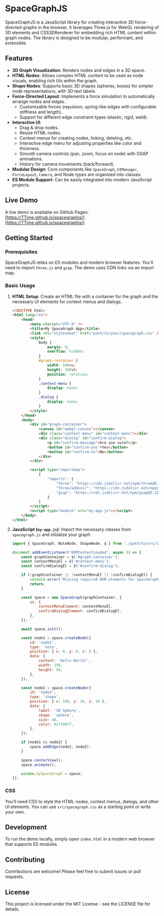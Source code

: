# SpaceGraphJS

SpaceGraphJS is a JavaScript library for creating interactive 3D force-directed graphs in the browser. It leverages Three.js for WebGL rendering of 3D elements and CSS3DRenderer for embedding rich HTML content within graph nodes. The library is designed to be modular, performant, and extensible.

## Features

- **3D Graph Visualization**: Renders nodes and edges in a 3D space.
- **HTML Nodes**: Allows complex HTML content to be used as node visuals, enabling rich UIs within the graph.
- **Shape Nodes**: Supports basic 3D shapes (spheres, boxes) for simpler node representations, with 3D text labels.
- **Force-Directed Layout**: Implements a force simulation to automatically arrange nodes and edges.
    - Customizable forces (repulsion, spring-like edges with configurable stiffness and length).
    - Support for different edge constraint types (elastic, rigid, weld).
- **Interactive UI**:
    - Drag & drop nodes.
    - Resize HTML nodes.
    - Context menus for creating nodes, linking, deleting, etc.
    - Interactive edge menu for adjusting properties like color and thickness.
    - Smooth camera controls (pan, zoom, focus on node) with GSAP animations.
    - History for camera movements (back/forward).
- **Modular Design**: Core components like `SpaceGraph`, `UIManager`, `ForceLayout`, `Camera`, and Node types are organized into classes.
- **ES Module Support**: Can be easily integrated into modern JavaScript projects.

## Live Demo

A live demo is available on GitHub Pages: [https://TTime.github.io/spacegraphjs/](https://TTime.github.io/spacegraphjs/)

## Getting Started

### Prerequisites

SpaceGraphJS relies on ES modules and modern browser features. You'll need to import `three.js` and `gsap`. The demo uses CDN links via an import map.

### Basic Usage

1.  **HTML Setup**:
    Create an HTML file with a container for the graph and the necessary UI elements for context menus and dialogs.

    ```html
    <!DOCTYPE html>
    <html lang="en">
        <head>
            <meta charset="UTF-8" />
            <title>My SpaceGraph App</title>
            <link rel="stylesheet" href="path/to/your/spacegraph.css" />
            <style>
                body {
                    margin: 0;
                    overflow: hidden;
                }
                #graph-container {
                    width: 100vw;
                    height: 100vh;
                    position: relative;
                }
                .context-menu {
                    display: none;
                }
                .dialog {
                    display: none;
                }
            </style>
        </head>
        <body>
            <div id="graph-container">
                <canvas id="webgl-canvas"></canvas>
                <div class="context-menu" id="context-menu"></div>
                <div class="dialog" id="confirm-dialog">
                    <p id="confirm-message">Are you sure?</p>
                    <button id="confirm-yes">Yes</button>
                    <button id="confirm-no">No</button>
                </div>
            </div>

            <script type="importmap">
                {
                    "imports": {
                        "three": "https://cdn.jsdelivr.net/npm/three@0.166.1/build/three.module.js",
                        "three/addons/": "https://cdn.jsdelivr.net/npm/three@0.166.1/examples/jsm/",
                        "gsap": "https://cdn.jsdelivr.net/npm/gsap@3.12.5/index.js"
                    }
                }
            </script>
            <script type="module" src="my-app.js"></script>
        </body>
    </html>
    ```

2.  **JavaScript (`my-app.js`)**:
    Import the necessary classes from `spacegraph.js` and initialize your graph.

    ```javascript
    import { SpaceGraph, NoteNode, ShapeNode, $ } from './path/to/src/index.js';

    document.addEventListener('DOMContentLoaded', async () => {
        const graphContainer = $('#graph-container');
        const contextMenuEl = $('#context-menu');
        const confirmDialogEl = $('#confirm-dialog');

        if (!graphContainer || !contextMenuEl || !confirmDialogEl) {
            console.error('Missing required DOM elements for SpaceGraphJS UI.');
            return;
        }

        const space = new SpaceGraph(graphContainer, {
            ui: {
                contextMenuElement: contextMenuEl,
                confirmDialogElement: confirmDialogEl,
            },
        });

        await space.init();

        const node1 = space.createNode({
            id: 'node1',
            type: 'note',
            position: { x: 0, y: 0, z: 0 },
            data: {
                content: 'Hello World!',
                width: 150,
                height: 50,
            },
        });

        const node2 = space.createNode({
            id: 'node2',
            type: 'shape',
            position: { x: 100, y: 50, z: 10 },
            data: {
                label: '3D Sphere',
                shape: 'sphere',
                size: 40,
                color: 0xff00ff,
            },
        });

        if (node1 && node2) {
            space.addEdge(node1, node2);
        }

        space.centerView();
        space.animate();

        window.mySpaceGraph = space;
    });
    ```

### CSS

You'll need CSS to style the HTML nodes, context menus, dialogs, and other UI elements. You can use `src/spacegraph.css` as a starting point or write your own.

## Development

To run the demo locally, simply open `index.html` in a modern web browser that supports ES modules.

## Contributing

Contributions are welcome! Please feel free to submit issues or pull requests.

## License

This project is licensed under the MIT License - see the LICENSE file for details.
